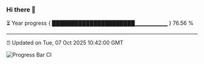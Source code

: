 ### Hi there 👋

⏳ Year progress { ██████████████████████▁▁▁▁▁▁▁▁ } 76.56 %

---

⏰ Updated on Tue, 07 Oct 2025 10:42:00 GMT

![Progress Bar CI](https://github.com/IshwaranRudhara/GIT-ACTION/workflows/Progress%20Bar%20CI/badge.svg)
